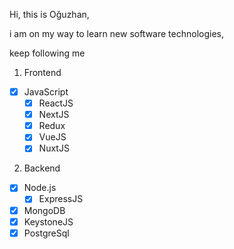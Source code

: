 >>>
Hi, this is Oğuzhan,

i am on my way to learn new software technologies,

keep following me
>>>

1. Frontend
- [x] JavaScript
  - [x] ReactJS
  - [x] NextJS
  - [x] Redux
  - [x] VueJS
  - [x] NuxtJS

2. Backend
- [x] Node.js
  - [x] ExpressJS
- [x] MongoDB
- [x] KeystoneJS
- [x] PostgreSql
